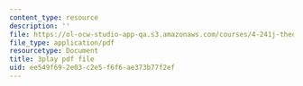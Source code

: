 ```yaml
---
content_type: resource
description: ''
file: https://ol-ocw-studio-app-qa.s3.amazonaws.com/courses/4-241j-theory-of-city-form-spring-2013/ee549f692e03c2e5f6f6ae373b77f2ef_M4VQypB3o90.pdf
file_type: application/pdf
resourcetype: Document
title: 3play pdf file
uid: ee549f69-2e03-c2e5-f6f6-ae373b77f2ef
---
```

